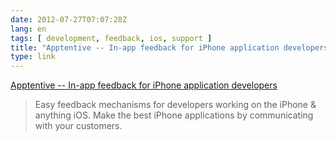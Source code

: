 ```yaml
---
date: 2012-07-27T07:07:28Z
lang: en
tags: [ development, feedback, ios, support ]
title: "Apptentive -- In-app feedback for iPhone application developers"
type: link
---
```


[Apptentive -- In-app feedback for iPhone application
developers](http://www.apptentive.com/plans)

> Easy feedback mechanisms for developers working on the iPhone &
> anything iOS. Make the best iPhone applications by communicating with
> your customers.

